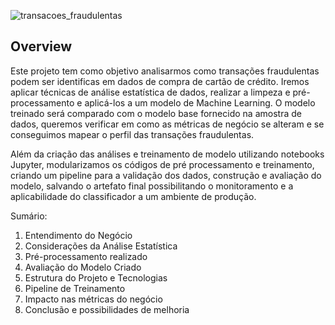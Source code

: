 ![transacoes_fraudulentas](https://github.com/user-attachments/assets/504a34de-8554-4e29-a485-df07fe1cf2ee)

## Overview
Este projeto tem como objetivo analisarmos como transações fraudulentas podem ser identificas em dados de compra de cartão de crédito. Iremos aplicar técnicas de análise estatística de dados, realizar a limpeza e pré-processamento e aplicá-los a um modelo de Machine Learning. O modelo treinado será comparado com o modelo base fornecido na amostra de dados, queremos verificar em como as métricas de negócio se alteram e se conseguimos mapear o perfil das transações fraudulentas.

Além da criação das análises e treinamento de modelo utilizando notebooks Jupyter, modularizamos os códigos de pré processamento e treinamento, criando um pipeline para a validação dos dados, construção e avaliação do modelo, salvando o artefato final possibilitando o monitoramento e a aplicabilidade do classificador a um ambiente de produção. 

Sumário:
1. Entendimento do Negócio
2. Considerações da Análise Estatística
3. Pré-processamento realizado
4. Avaliação do Modelo Criado
5. Estrutura do Projeto e Tecnologias
6. Pipeline de Treinamento
8. Impacto nas métricas do negócio
9. Conclusão e possibilidades de melhoria
